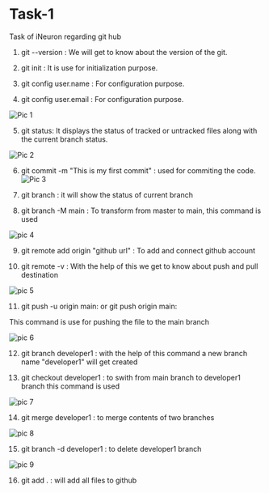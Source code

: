 # Task-1
Task of iNeuron regarding git hub


1. git --version : We will get to know about the version of the git.


2. git init : It is use for initialization purpose.


3. git config user.name : For configuration purpose.


4. git config user.email : For configuration purpose.


![Pic 1](https://user-images.githubusercontent.com/114626906/193650490-1ad1a823-c423-4e30-8842-1572609bc80c.png)


5. git status: It displays the status of tracked or untracked files along with the current branch status.

![Pic 2](https://user-images.githubusercontent.com/114626906/193651271-b7a43ae7-6f08-447f-8314-bf3bf7cf4af1.png)



6. git commit -m "This is my first commit" : used for commiting the code.
![Pic 3](https://user-images.githubusercontent.com/114626906/193654593-5d20b412-2ed1-4b01-bc13-4708e92e4f2d.png)

7. git branch : it will show the status of current branch 


8. git branch -M main : To transform from master to main, this command is used

![pic 4](https://user-images.githubusercontent.com/114626906/193655031-b50258c9-e6e8-474d-b088-00e09d081939.png)





9. git remote add origin "github url" : To add and connect github account 


10. git remote -v : With the help of this we get to know about push and pull destination


![pic 5](https://user-images.githubusercontent.com/114626906/193655432-e8ba4585-4683-4048-baea-ac29e38832fc.png)




11. git push -u origin main:   or   git push origin main:


This command is use for pushing the file to the main branch

![pic 6](https://user-images.githubusercontent.com/114626906/193655830-1a76d4a5-eb69-4ff0-a6d1-2ed1acfb35e8.png)







12. git branch developer1 : with the help of this command a new branch name "developer1" will get created


13. git checkout developer1 : to swith from main branch to developer1 branch this command is used


![pic 7](https://user-images.githubusercontent.com/114626906/193657184-14c2599c-5230-425f-b47b-4eb719c8918a.png)






14. git merge developer1 : to merge contents of two branches



![pic 8](https://user-images.githubusercontent.com/114626906/193657647-60b243d1-fd1e-4eaa-9400-76e3eab7fb34.png)





15. git branch -d developer1 : to delete developer1 branch


![pic 9](https://user-images.githubusercontent.com/114626906/193657665-8e659893-bdf7-457d-a86b-1b847bc3abcb.png)



16. git add . : will add all files to github

